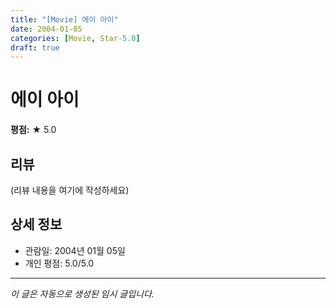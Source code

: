 ```yaml
---
title: "[Movie] 에이 아이"
date: 2004-01-05
categories: [Movie, Star-5.0]
draft: true
---
```


# 에이 아이

**평점:** ★ 5.0

## 리뷰

(리뷰 내용을 여기에 작성하세요)

## 상세 정보

- 관람일: 2004년 01월 05일
- 개인 평점: 5.0/5.0

---

*이 글은 자동으로 생성된 임시 글입니다.*
